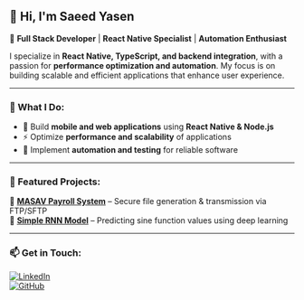 ## 👋 Hi, I'm Saeed Yasen  
🚀 **Full Stack Developer** | **React Native Specialist** | **Automation Enthusiast**  

I specialize in **React Native, TypeScript, and backend integration**, with a passion for **performance optimization and automation**. My focus is on building scalable and efficient applications that enhance user experience.  

---

### 🔹 What I Do:  
- 🚀 Build **mobile and web applications** using **React Native & Node.js**  
- ⚡ Optimize **performance and scalability** of applications  
- 🤖 Implement **automation and testing** for reliable software  

---

### 📌 Featured Projects:  
🔹 **[MASAV Payroll System](https://github.com/SaeedYasen/MASAV-Payroll-System)** – Secure file generation & transmission via FTP/SFTP  
🔹 **[Simple RNN Model](https://github.com/SaeedYasen/Simple-RNN---Sine-Function-Prediction)** – Predicting sine function values using deep learning  

---

### 📫 Get in Touch:  
[![LinkedIn](https://img.shields.io/badge/LinkedIn-blue?style=flat&logo=linkedin)](https://www.linkedin.com/in/saeed-yasen)  
[![GitHub](https://img.shields.io/badge/GitHub-black?style=flat&logo=github)](https://github.com/SaeedYasen)  
